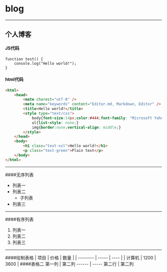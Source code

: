 # blog
---------------
个人博客
--------------
#### JS代码
```
function test() {
	console.log("Hello world!");
}
```
#### html代码
```html
<html>
    <head>
        <mate charest="utf-8" />
        <meta name="keywords" content="Editor.md, Markdown, Editor" />
        <title>Hello world!</title>
        <style type="text/css">
            body{font-size:14px;color:#444;font-family: "Microsoft Yahei", Tahoma, "Hiragino Sans GB", Arial;background:#fff;}
            ul{list-style: none;}
            img{border:none;vertical-align: middle;}
        </style>
    </head>
    <body>
        <h1 class="text-xxl">Hello world!</h1>
        <p class="text-green">Plain text</p>
    </body>
</html>
```
----
####无序列表
- 列表一
- 列表二
    + 子列表
- 列表三
----
####有序列表
1. 列表一
2. 列表二
3. 列表三
----
####绘制表格
| 项目        | 价格   |  数量  |
| --------    | -----  | ----   |
| 计算机       |  1200  |  3600  | 
####表格二
第一列 | 第二列
------ | -----
第二行 | 第二列


